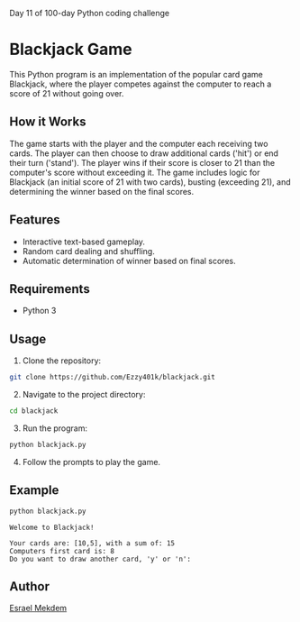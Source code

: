 Day 11 of 100-day Python coding challenge

# Blackjack Game

This Python program is an implementation of the popular card game Blackjack, where the player competes against the computer to reach a score of 21 without going over.

## How it Works
The game starts with the player and the computer each receiving two cards. The player can then choose to draw additional cards ('hit') or end their turn ('stand'). The player wins if their score is closer to 21 than the computer's score without exceeding it. The game includes logic for Blackjack (an initial score of 21 with two cards), busting (exceeding 21), and determining the winner based on the final scores.

## Features
- Interactive text-based gameplay.
- Random card dealing and shuffling.
- Automatic determination of winner based on final scores.

## Requirements
- Python 3

## Usage
1. Clone the repository:

```bash
git clone https://github.com/Ezzy401k/blackjack.git
```

2. Navigate to the project directory:

```bash
cd blackjack
```

3. Run the program:

```bash
python blackjack.py
```

4. Follow the prompts to play the game.

## Example

```python
python blackjack.py
```

```
Welcome to Blackjack!
```
```
Your cards are: [10,5], with a sum of: 15
Computers first card is: 8
Do you want to draw another card, 'y' or 'n':
```

## Author

[Esrael Mekdem](https://github.com/Ezzy401k)